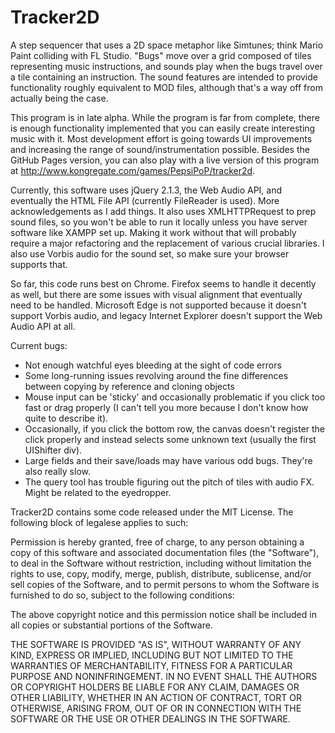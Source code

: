 # Tracker2D
A step sequencer that uses a 2D space metaphor like Simtunes; think Mario Paint colliding with FL Studio. "Bugs" move over a grid composed of tiles representing music instructions, and sounds play when the bugs travel over a tile containing an instruction. The sound features are intended to provide functionality roughly equivalent to MOD files, although that's a way off from actually being the case.

This program is in late alpha. While the program is far from complete, there is enough functionality implemented that you can easily create interesting music with it. Most development effort is going towards UI improvements and increasing the range of sound/instrumentation possible. Besides the GitHub Pages version, you can also play with a live version of this program at http://www.kongregate.com/games/PepsiPoP/tracker2d.

Currently, this software uses jQuery 2.1.3, the Web Audio API, and eventually the HTML File API (currently FileReader is used). More acknowledgements as I add things. It also uses XMLHTTPRequest to prep sound files, so you won't be able to run it locally unless you have server software like XAMPP set up. Making it work without that will probably require a major refactoring and the replacement of various crucial libraries. I also use Vorbis audio for the sound set, so make sure your browser supports that.

So far, this code runs best on Chrome. Firefox seems to handle it decently as well, but there are some issues with visual alignment that eventually need to be handled. Microsoft Edge is not supported because it doesn't support Vorbis audio, and legacy Internet Explorer doesn't support the Web Audio API at all.

Current bugs:
- Not enough watchful eyes bleeding at the sight of code errors
- Some long-running issues revolving around the fine differences between copying by reference and cloning objects
- Mouse input can be 'sticky' and occasionally problematic if you click too fast or drag properly (I can't tell you more because I don't know how quite to describe it).
- Occasionally, if you click the bottom row, the canvas doesn't register the click properly and instead selects some unknown text (usually the first UIShifter div).
- Large fields and their save/loads may have various odd bugs. They're also really slow.
- The query tool has trouble figuring out the pitch of tiles with audio FX. Might be related to the eyedropper.


Tracker2D contains some code released under the MIT License. The following block of legalese applies to such:

Permission is hereby granted, free of charge, to any person obtaining a copy of this software and associated documentation files (the "Software"), to deal in the Software without restriction, including without limitation the rights to use, copy, modify, merge, publish, distribute, sublicense, and/or sell copies of the Software, and to permit persons to whom the Software is furnished to do so, subject to the following conditions:

The above copyright notice and this permission notice shall be included in all copies or substantial portions of the Software.

THE SOFTWARE IS PROVIDED "AS IS", WITHOUT WARRANTY OF ANY KIND, EXPRESS OR IMPLIED, INCLUDING BUT NOT LIMITED TO THE WARRANTIES OF MERCHANTABILITY, FITNESS FOR A PARTICULAR PURPOSE AND NONINFRINGEMENT. IN NO EVENT SHALL THE AUTHORS OR COPYRIGHT HOLDERS BE LIABLE FOR ANY CLAIM, DAMAGES OR OTHER LIABILITY, WHETHER IN AN ACTION OF CONTRACT, TORT OR OTHERWISE, ARISING FROM, OUT OF OR IN CONNECTION WITH THE SOFTWARE OR THE USE OR OTHER DEALINGS IN THE SOFTWARE.